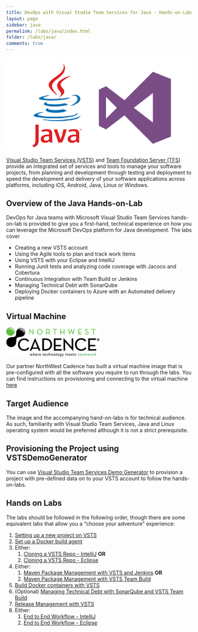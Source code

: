 ```yaml
---
title: DevOps with Visual Studio Team Services for Java - Hands-on-Labs 
layout: page
sidebar: java
permalink: /labs/java/index.html
folder: /labs/java/
comments: true
---
```

![](images/all_logo.png)

[Visual Studio Team Services (VSTS)](https://www.visualstudio.com/products/visual-studio-team-services-vs) and [Team Foundation Server (TFS)](https://www.visualstudio.com/tfs/) provide an integrated set of services and tools to manage your software projects, from planning and development through testing and deployment to speed the development and delivery of your software applications across platforms, including iOS, Android, Java, Linux or Windows. 

## Overview  of the Java Hands-on-Lab

DevOps for Java teams with Microsoft Visual Studio Team Services hands-on-lab is provided to give you a first-hand, technical experience on how you can leverage the Microsoft DevOps platform for Java development. The labs cover 
  * Creating a new VSTS account
  * Using the Agile  tools to plan and track work items  
  * Using VSTS with your Eclipse and IntelliJ
  * Running Junit tests and analyzing code coverage with Jacoco and Cobertura
  * Continuous Integration with Team Build or Jenkins
  * Managing Technical Debt with SonarQube 
  * Deploying Docker containers to Azure with an Automated delivery pipeline 
          
## Virtual Machine

<img src="images/nwc_logo.png"  align="bottom" />

Our partner NorthWest Cadence has built a virtual machine image that is pre-configured with all the software you require to run through the labs. You can find instructions on provisioning and connecting to the virtual machine <a href="https://github.com/nwcadence/java-dev-vsts" target="_blank">here</a>


## Target Audience

The image and the accompanying hand-on-labs is for technical audience. As such, familiarity with Visual Studio Team Services, Java and Linux operating system would be preferred although it is not a strict prerequisite.

## Provisioning the Project using VSTSDemoGenerator

You can use <a href="http://bit.ly/2lKuESe">Visual Studio Team Services Demo Generator</a> to provision a project with pre-defined data on to your VSTS account to follow the hands-on-labs.

## Hands on Labs

The labs should be followed in the following order, though there are some equivalent labs that allow you a "choose your adventure" experience:

1. [Setting up a new project on VSTS](creatingvstsaccount.html)
1. [Set up a Docker build agent](vstsbuildagent.html)
1. Either:
    1. [Cloning a VSTS Repo - IntelliJ](intellij-vsts.html) **OR**
    1. [Cloning a VSTS Repo - Eclipse](eclipse-vsts.html)
1. Either:
    1. [Maven Package Management with VSTS and Jenkins](maven-jenkins.html) **OR**
    1. [Maven Package Management with VSTS Team Build](maven-vsts.html)
1. [Build Docker containers with VSTS](builddocker.html)
1. (Optional) [Managing Technical Debt with SonarQube and VSTS Team Build](techdebt.html)
1. [Release Management with VSTS](deploy.html)
1. Either:
    1. [End to End Workflow - IntelliJ](intellij.html)
    1. [End to End Workflow - Eclipse](eclipsee2e.html)

